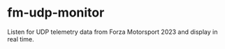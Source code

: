 # fm-udp-monitor
Listen for UDP telemetry data from Forza Motorsport 2023 and display in real time.
